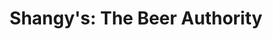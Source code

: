 ---
title: "Shangy's: The Beer Authority"
url: /emmaus/shangys-the-beer-authority/
shop: Spirituosen
---